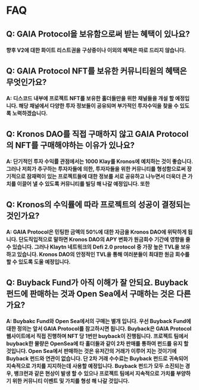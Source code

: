 # FAQ

## Q: GAIA Protocol을 보유함으로써 받는 혜택이 있나요?

#### 향후 V2에 대한 화이트 리스트권을 구상중이나 이외의 혜택은 따로 드리지 않습니다.

## Q: GAIA Protocol NFT를 보유한 커뮤니티원의 혜택은 무엇인가요?

#### A: 디스코드 내부에 프로젝트 NFT를 보유한 홀더들만을 위한 채널들을 개설 할 예정입니다. 해당 채널에서 다양한 투자 정보들이 공유되며 부가적인 투자수익을 찾을 수 있도록 노력하겠습니다.

## Q: Kronos DAO를 직접 구매하지 않고 GAIA Protocol의 NFT를 구매해야하는 이유가 있나요?

#### A: 단기적인 투자 수익률 관점에서는 1000 Klay를 Kronos에 예치하는 것이 좋습니다. 그러나 저희가 추구하는 투자자들에 의한, 투자자들을 위한 커뮤니티를 형성함으로써 장기적으로 잠재력이 있는 프로젝트들에 대한 정보를 서로 공유하고 나누면서 더욱더 큰 가치를 이끌어 낼 수 있도록 커뮤니티를 빌딩 해 나갈 예정입니다. 또한 

## Q: Kronos의 수익률에 따라 프로젝트의 성공이 결정되는 것인가요?

#### A: GAIA Protocol은 민팅한 금액의 50%에 대한 자금을 Kronos DAO에 위탁하게 됩니다. 단도직입적으로 말하면 Kronos DAO의 APY 변화가 원금회수 기간에 영향을 줄 수 있습니다. 그러나 Klaytn 네트워크의 Defi 2.0 protocol 중 가장 높은 TVL을 보유하고 있습니다. Kronos DAO의 안정적인 TVL을 통해 여러분들이 최대한 원금 회수를 할 수 있도록 도울 예정입니다.

## Q: Buyback Fund가 아직 이해가 잘 안되요. Buyback 펀드에 판매하는 것과 Open Sea에서 구매하는 것은 다른가요?

#### A: Buybakc Fund와 Open Sea에서의 구매는 별개 입니다. 우선 Buyback Fund에 대한 정의는 앞서 GAIA Protocol를 참고하시면 됩니다. Buyback은 GAIA Protocol 웹사이트에서 직접 진행하며 NFT 당 1번만 buyback이 진행됩니다. 프로젝트 팀에서 buyback한 물량은 OpenSea에 타 홀더들과 같이 2차 판매를 통하여 펀드를 유지 할 것입니다. Open Sea에서 판매하는 것은 유저간의 거래가 이루어 지는 것이기에 Buyback 펀드와 연관이 없습니다. 단 2차 거래 수수료는 Buyback 펀드로 귀속되어 지속적으로 가치를 지지하는데 사용할 예정입니다.  Buyback 펀드가 모두 소진되는 경우, 뱅크런과 같은 현상이 발생 할 수 있으나 프로젝트 팀에서 지속적으로 가치를 부양하기 위한 커뮤니티 이벤트 및 가치를 형성 해 나갈 것입니다.
